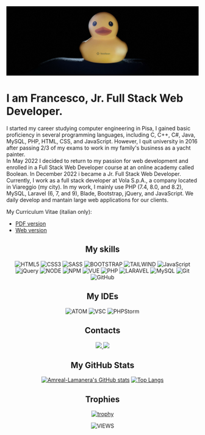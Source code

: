 <div width=full>
  <a href="https://www.francescopieraccini.it/my_site">
    <img src="./duck-3.JPEG">
  </a>
</div>

<div>
  <h1>I am Francesco, Jr. Full Stack Web Developer.</h1>
  <p>
    I started my career studying computer engineering in Pisa, I gained basic proficiency in several programming languages, including C, C++, C#, Java, MySQL, PHP, HTML, CSS, and JavaScript. However, I quit university in 2016 after passing 2/3 of my exams to work in my family's business as a yacht painter.<br>
    In May 2022 I decided to return to my passion for web development and enrolled in a Full Stack Web Developer course at an online academy called Boolean. In December 2022 i became a Jr. Full Stack Web Developer. <br>
    Currently, I work as a full stack developer at Vola S.p.A., a company located in Viareggio (my city). In my work, I mainly use PHP (7.4, 8.0, and 8.2), MySQL, Laravel (6, 7, and 9), Blade, Bootstrap, jQuery, and JavaScript. We daily develop and mantain large web applications for our clients.
  </p>
  
  <span>
    My Curriculum Vitae (italian only):
  </span>
  <ul>
    <li>
      <a href="https://www.francescopieraccini.it/my_site/CV.pdf">
        PDF version
      </a>
    </li>
    <li>
      <a href="https://www.francescopieraccini.it/my_site/aboutMe.php#about">
        Web version
      </a>
    </li>
  </ul>
</div>

<div align=center>
  <h2>My skills</h2>

  ![HTML5](https://img.shields.io/badge/html5-%23E34F26.svg?style=for-the-badge&logo=html5&logoColor=white)
  ![CSS3](https://img.shields.io/badge/css3-%231572B6.svg?style=for-the-badge&logo=css3&logoColor=white)
  ![SASS](https://img.shields.io/badge/Sass-CC6699?style=for-the-badge&logo=sass&logoColor=white)
  ![BOOTSTRAP](https://img.shields.io/badge/Bootstrap-563D7C?style=for-the-badge&logo=bootstrap&logoColor=white)
  ![TAILWIND](https://img.shields.io/badge/Tailwind_CSS-38B2AC?style=for-the-badge&logo=tailwind-css&logoColor=white)
  ![JavaScript](https://img.shields.io/badge/javascript-%23323330.svg?style=for-the-badge&logo=javascript&logoColor=%23F7DF1E)
  ![jQuery](https://img.shields.io/badge/jQuery-0769AD?style=for-the-badge&logo=jquery&logoColor=white)
  ![NODE](https://img.shields.io/badge/Node.js-43853D?style=for-the-badge&logo=node.js&logoColor=white)
  ![NPM](https://img.shields.io/badge/NPM-%23CB3837.svg?style=for-the-badge&logo=npm&logoColor=white)
  ![VUE](https://img.shields.io/badge/Vue.js-35495E?style=for-the-badge&logo=vuedotjs&logoColor=4FC08D)
  ![PHP](https://img.shields.io/badge/PHP-777BB4?style=for-the-badge&logo=php&logoColor=white)
  ![LARAVEL](https://img.shields.io/badge/Laravel-FF2D20?style=for-the-badge&logo=laravel&logoColor=white)
  ![MySQL](https://img.shields.io/badge/MySQL-00000F?style=for-the-badge&logo=mysql&logoColor=white)
  ![Git](https://img.shields.io/badge/git-%23F05033.svg?style=for-the-badge&logo=git&logoColor=white)
  ![GitHub](https://img.shields.io/badge/github-%23121011.svg?style=for-the-badge&logo=github&logoColor=white)
  
</div>
  
<div align=center>
<h2>My IDEs</h2>
  
  ![ATOM](https://img.shields.io/badge/Atom-66595C?style=for-the-badge&logo=Atom&logoColor=white)
  ![VSC](https://img.shields.io/badge/Visual_Studio_Code-0078D4?style=for-the-badge&logo=visual%20studio%20code&logoColor=white)
  ![PHPStorm](http://img.shields.io/badge/-PHPStorm-181717?style=for-the-badge&logo=phpstorm&logoColor=white)
</div>

<div align=center>
<h2>Contacts</h2>
  
  <a href="mailto:pieraccini.francesco@gmail.com">
    <img src="https://img.shields.io/badge/Gmail-D14836?style=for-the-badge&logo=gmail&logoColor=white">
      <font-awesome-icon icon="fa-regular fa-envelope" />
  </a>
  
  <a href="https://wa.me//+393277770202">
      <img src="https://img.shields.io/badge/WhatsApp-25D366?style=for-the-badge&logo=whatsapp&logoColor=white">
  </a>

<div align=center>
  <h2>My GitHub Stats</h2>

  [![Amreal-Lamanera's GitHub stats](https://github-readme-stats.vercel.app/api?username=Amreal-Lamanera&show_icons=true&theme=dark&hide=contribs)]([https://github.com/Amreal-Lamanera/github-readme-stats](https://github-readme-stats.vercel.app/api?username=Amreal-Lamanera&show_icons=true&theme=dark&hide=contribs))
  [![Top Langs](https://github-readme-stats.vercel.app/api/top-langs/?username=Amreal-Lamanera&layout=compact&theme=dark)]([https://github.com/Amreal-Lamanera/github-readme-stats](https://github-readme-stats.vercel.app/api/top-langs/?username=Amreal-Lamanera&layout=compact&theme=dark))
</div>
  
<div align=center>
  <h2>Trophies</h2>
  
  [![trophy](https://github-profile-trophy.vercel.app/?username=Amreal-Lamanera&theme=darkhub&row=1)](https://github.com/ryo-ma/github-profile-trophy)
</div>

![VIEWS](https://komarev.com/ghpvc/?username=Amreal-Lamanera)
